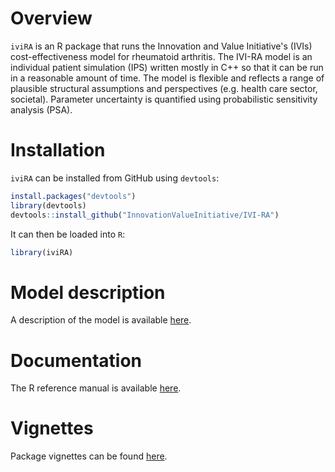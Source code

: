 # Overview

`iviRA` is an R package that runs the Innovation and Value Initiative's (IVIs) cost-effectiveness model for rheumatoid arthritis. The IVI-RA model is an individual patient simulation (IPS) written mostly in C++ so that it can be run in a reasonable amount of time. The model is flexible and reflects a range of plausible structural assumptions and perspectives (e.g. health care sector, societal). Parameter uncertainty is quantified using probabilistic sensitivity analysis (PSA). 



# Installation
`iviRA` can be installed from GitHub using `devtools`:

```r
install.packages("devtools")
library(devtools)
devtools::install_github("InnovationValueInitiative/IVI-RA")
```

It can then be loaded into `R`:

```r
library(iviRA)
```

# Model description
A description of the model is available [here](model-description/model-description.pdf).

# Documentation
The R reference manual is available [here](reference/index.html).

# Vignettes
Package vignettes can be found [here](articles/index.html).